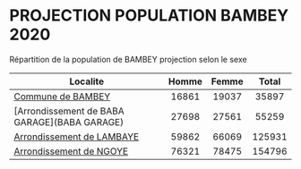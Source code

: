 # PROJECTION POPULATION BAMBEY 2020
	
Répartition de la population de BAMBEY projection selon le sexe
	
| Localite  | Homme | Femme | Total |
| --------- |:-----:|:-----:|:-----:|
| [Commune de BAMBEY](BAMBEY) | 16861 | 19037 | 35897 |
| [Arrondissement de BABA GARAGE](BABA GARAGE) | 27698 | 27561 | 55259 |
| [Arrondissement de LAMBAYE](LAMBAYE) | 59862 | 66069 | 125931 |
| [Arrondissement de NGOYE](NGOYE) | 76321 | 78475 | 154796 |
